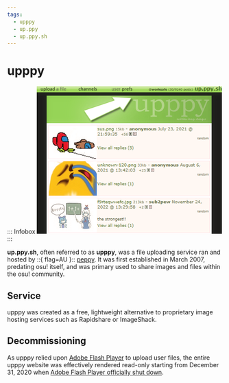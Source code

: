 ```yaml
---
tags:
  - upppy
  - up.ppy
  - up.ppy.sh
---
```


# upppy

::: Infobox
![Snapshot of the up.ppy.sh page](img/upppyScreenshot.png "A snapshot of the upppy website taken in 2023 by the Internet Archive")
:::

**up.ppy.sh**, often referred to as **upppy**, was a file uploading service ran and hosted by ::{ flag=AU }:: [peppy](https://osu.ppy.sh/users/2). It was first established in March 2007, predating osu! itself, and was primary used to share images and files within the osu! community.

## Service

upppy was created as a free, lightweight alternative to proprietary image hosting services such as Rapidshare or ImageShack.

## Decommissioning

As upppy relied upon [Adobe Flash Player](https://en.wikipedia.org/wiki/Adobe_Flash_Player) to upload user files, the entire upppy website was effectively rendered read-only starting from December 31, 2020 when [Adobe Flash Player officially shut down](https://www.adobe.com/id_en/products/flashplayer/end-of-life-alternative.html).  
